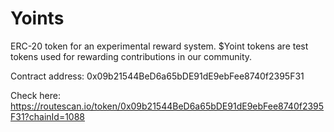 # Yoints
ERC-20 token for an experimental reward system. $Yoint tokens are test tokens used for rewarding contributions in our community.


Contract address:
0x09b21544BeD6a65bDE91dE9ebFee8740f2395F31

Check here: https://routescan.io/token/0x09b21544BeD6a65bDE91dE9ebFee8740f2395F31?chainId=1088
